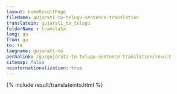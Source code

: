 ```yaml
---
layout: homeResultPage
fileName: gujarati-to-telugu-sentence-translation
translatein: gujarati_to_telugu
folderName : translate
lang: gu
from: gu
to: te
langname: gujarati-to
permalink: /gu/gujarati-to-telugu-sentence-translation/result
sitemap: false
nointernationalization: true
---
```

{% include result/translateinto.html %}

<script src="/js/result/translation.js" data-foldername="{{page.folderName}}" data-lang="{{page.lang}}"></script>
